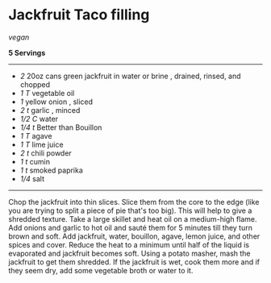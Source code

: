 # Jackfruit Taco filling

*vegan*

**5 Servings**

---

- *2* 20oz cans green jackfruit in water or brine , drained, rinsed, and chopped
- *1 T* vegetable oil
- *1* yellow onion , sliced
- *2 t* garlic , minced
- *1/2 C* water
- *1/4 t* Better than Bouillon
- *1 T*  agave
- *1 T* lime juice
- *2 t* chili powder
- *1 t* cumin
- *1 t* smoked paprika
- *1/4* salt

---

Chop the jackfruit into thin slices. Slice them from the core to the edge (like
you are trying to split a piece of pie that's too big). This will help to give
a shredded texture. Take a large skillet and heat oil on a medium-high flame.
Add onions and garlic to hot oil and sauté them for 5 minutes till they turn
brown and soft. Add jackfruit, water, bouillon, agave, lemon juice, and other
spices and cover. Reduce the heat to a minimum until half of the liquid is
evaporated and jackfruit becomes soft. Using a potato masher, mash the jackfruit
to get them shredded. If the jackfruit is wet, cook them more and if they seem
dry, add some vegetable broth or water to it.
